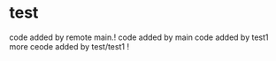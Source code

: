 # test

code added by remote main.!
code added by main
code added by test1
more ceode added by test/test1 !

